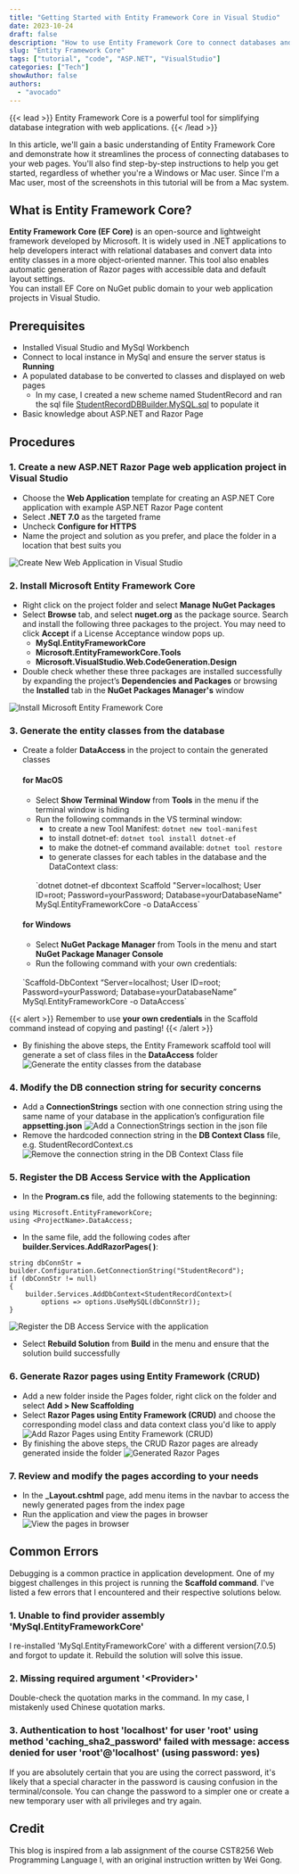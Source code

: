 ```yaml
---
title: "Getting Started with Entity Framework Core in Visual Studio"
date: 2023-10-24
draft: false
description: "How to use Entity Framework Core to connect databases and web pages"
slug: "Entity Framework Core"
tags: ["tutorial", "code", "ASP.NET", "VisualStudio"]
categories: ["Tech"]
showAuthor: false
authors:
  - "avocado"
---
```

{{< lead >}}
Entity Framework Core is a powerful tool for simplifying database integration with web applications.
{{< /lead >}}

In this article, we'll gain a basic understanding of Entity Framework Core and demonstrate how it streamlines the process of connecting databases to your web pages. You'll also find step-by-step instructions to help you get started, regardless of whether you're a Windows or Mac user. Since I'm a Mac user, most of the screenshots in this tutorial will be from a Mac system.

## What is Entity Framework Core?

**Entity Framework Core (EF Core)** is an open-source and lightweight framework developed by Microsoft. It is widely used in .NET applications to help developers interact with relational databases and convert data into entity classes in a more object-oriented manner. This tool also enables automatic generation of Razor pages with accessible data and default layout settings.
<br>
You can install EF Core on NuGet public domain to your web application projects in Visual Studio. 
## Prerequisites 
- Installed Visual Studio and MySql Workbench
- Connect to local instance in MySql and ensure the server status is **Running**
- A populated database to be converted to classes and displayed on web pages
	- In my case, I created a new scheme named StudentRecord and ran the sql file [StudentRecordDBBuilder.MySQL.sql](https://drive.google.com/file/d/1bBJORcZ0EEZJMU3sNsRaKD4LhOobh3Iv/view?usp=share_link) to populate it 
- Basic knowledge about ASP.NET and Razor Page

## Procedures

### 1. Create a new ASP.NET Razor Page web application project in Visual Studio
- Choose the **Web Application** template for creating an ASP.NET Core application with example ASP.NET Razor Page content
- Select **.NET 7.0** as the targeted frame
- Uncheck **Configure for HTTPS**
- Name the project and solution as you prefer, and place the folder in a location that best suits you

![Create New Web Application in Visual Studio](EF_Screenshot1.png)

### 2. Install Microsoft Entity Framework Core

- Right click on the project folder and select **Manage NuGet Packages**
- Select **Browse** tab, and select **nuget.org** as the package source. Search and install the following three packages to the project. You may need to click **Accept** if a License Acceptance window pops up. 
	- **MySql.EntityFrameworkCore**
	- **Microsoft.EntityFrameworkCore.Tools**
	- **Microsoft.VisualStudio.Web.CodeGeneration.Design**
- Double check whether these three packages are installed successfully by expanding the project’s **Dependencies and Packages** or browsing the **Installed** tab in the **NuGet Packages Manager's** window

![Install Microsoft Entity Framework Core](EF_Screenshot2.png)

### 3. Generate the entity classes from the database
- Create a folder **DataAccess** in the project to contain the generated classes
	#### for MacOS
	- Select **Show Terminal Window** from **Tools** in the menu if the terminal window is hiding
	- Run the following commands in the VS terminal window:
		- to create a new Tool Manifest: `dotnet new tool-manifest`
		- to install dotnet-ef: `dotnet tool install dotnet-ef`
		- to make the dotnet-ef command available: `dotnet tool restore`
		- to generate classes for each tables in the database and the DataContext class: 
		<br>
		`dotnet dotnet-ef dbcontext Scaffold "Server=localhost; User ID=root; Password=yourPassword; Database=yourDatabaseName" MySql.EntityFrameworkCore -o DataAccess`
	#### for Windows
	- Select **NuGet Package Manager** from Tools in the menu and start **NuGet Package Manager Console**
	- Run the following command with your own credentials: 
	<br>
	`Scaffold-DbContext “Server=localhost; User ID=root; Password=yourPassword; Database=yourDatabaseName” MySql.EntityFrameworkCore -o DataAccess`

{{< alert >}}
Remember to use **your own credentials** in the Scaffold command instead of copying and pasting!
{{< /alert >}}
- By finishing the above steps, the Entity Framework scaffold tool will generate a set of class files in the **DataAccess** folder
![Generate the entity classes from the database](EF_Screenshot3.png)

### 4. Modify the DB connection string for security concerns
- Add a **ConnectionStrings** section with one connection string using the same name of your database in the application’s configuration file **appsetting.json**
![Add a ConnectionStrings section in the json file](EF_Screenshot4.png)
- Remove the hardcoded connection string in the **DB Context Class** file, e.g. StudentRecordContext.cs
![Remove the connection string in the DB Context Class file](EF_Screenshot5.png)
### 5. Register the DB Access Service with the Application
- In the **Program.cs** file, add the following statements to the beginning: 
```
using Microsoft.EntityFrameworkCore; 
using <ProjectName>.DataAccess;
```
- In the same file, add the following codes after **builder.Services.AddRazorPages( )**:
```
string dbConnStr = builder.Configuration.GetConnectionString("StudentRecord");
if (dbConnStr != null)
{
    builder.Services.AddDbContext<StudentRecordContext>(
        options => options.UseMySQL(dbConnStr));
}
```
![Register the DB Access Service with the application](EF_Screenshot6.png)
- Select **Rebuild Solution** from **Build** in the menu and ensure that the solution build successfully
### 6. Generate Razor pages using Entity Framework (CRUD)
- Add a new folder inside the Pages folder, right click on the folder and select **Add > New Scaffolding**
- Select **Razor Pages using Entity Framework (CRUD)** and choose the corresponding model class and data context class you'd like to apply
![Add Razor Pages using Entity Framework (CRUD)](EF_Screenshot7.png)
- By finishing the above steps, the CRUD Razor pages are already generated inside the folder
![Generated Razor Pages](EF_Screenshot8.png)
### 7. Review and modify the pages according to your needs
- In the **\_Layout.cshtml** page, add menu items in the navbar to access the newly generated pages from the index page
- Run the application and view the pages in browser
![View the pages in browser](EF_Screenshot9.png)
## Common Errors
Debugging is a common practice in application development. One of my biggest challenges in this project is running the **Scaffold command**. I've listed a few errors that I encountered and their respective solutions below.
### 1. Unable to find provider assembly 'MySql.EntityFrameworkCore'
I re-installed 'MySql.EntityFrameworkCore' with a different version(7.0.5) and forgot to update it. Rebuild the solution will solve this issue.
### 2. Missing required argument '\<Provider\>'
Double-check the quotation marks in the command. In my case, I mistakenly used Chinese quotation marks.
### 3. Authentication to host 'localhost' for user 'root' using method 'caching_sha2_password' failed with message: access denied for user 'root'@'localhost' (using password: yes)
If you are absolutely certain that you are using the correct password, it's likely that a special character in the password is causing confusion in the terminal/console. You can change the password to a simpler one or create a new temporary user with all privileges and try again.
## Credit
This blog is inspired from a lab assignment of the course CST8256 Web Programming Language I, with an original instruction written by Wei Gong.